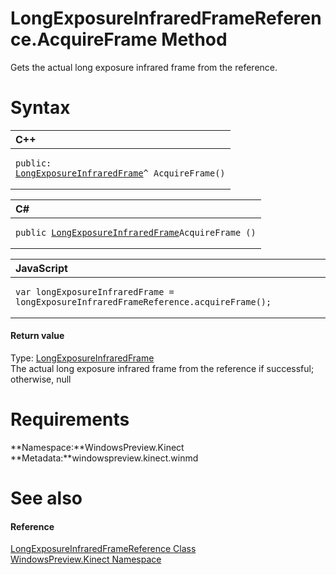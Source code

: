 LongExposureInfraredFrameReference.AcquireFrame Method  
======================================================  

Gets the actual long exposure infrared frame from the reference. <span id="syntaxSection"></span>

Syntax  
======  

<table>
<colgroup>
<col width="100%" />
</colgroup>
<thead>
<tr class="header">
<th align="left">C++</th>
</tr>
</thead>
<tbody>
<tr class="odd">
<td align="left"><pre><code>public:  
<a href="../../LongExposureInfraredFrame.md">LongExposureInfraredFrame</a>^ AcquireFrame()</code></pre></td>
</tr>
</tbody>
</table>

<table>
<colgroup>
<col width="100%" />
</colgroup>
<thead>
<tr class="header">
<th align="left">C#</th>
</tr>
</thead>
<tbody>
<tr class="odd">
<td align="left"><pre><code>public <a href="../../LongExposureInfraredFrame.md">LongExposureInfraredFrame</a>AcquireFrame ()</code></pre></td>
</tr>
</tbody>
</table>

<table>
<colgroup>
<col width="100%" />
</colgroup>
<thead>
<tr class="header">
<th align="left">JavaScript</th>
</tr>
</thead>
<tbody>
<tr class="odd">
<td align="left"><pre><code>var longExposureInfraredFrame = longExposureInfraredFrameReference.acquireFrame();</code></pre></td>
</tr>
</tbody>
</table>

<span id="ID4ES"></span>
#### Return value  

Type: [LongExposureInfraredFrame](../../LongExposureInfraredFrame.md)  
 The actual long exposure infrared frame from the reference if successful; otherwise, null  

<span id="requirements"></span>

Requirements  
============  

**Namespace:**WindowsPreview.Kinect  
**Metadata:**windowspreview.kinect.winmd  

<span id="ID4EAB"></span>

See also  
========  

<span id="ID4ECB"></span>
#### Reference  

[LongExposureInfraredFrameReference Class](../../LongExposureInfraredFrameR.md)  
 [WindowsPreview.Kinect Namespace](../../../Kinect.md)  



<!--Please do not edit the data in the comment block below.-->
<!--
TOCTitle : AcquireFrame Method
RLTitle : LongExposureInfraredFrameReference.AcquireFrame Method
KeywordK : AcquireFrame method
KeywordK : LongExposureInfraredFrameReference.AcquireFrame method
KeywordF : WindowsPreview.Kinect.LongExposureInfraredFrameReference.AcquireFrame
KeywordF : LongExposureInfraredFrameReference.AcquireFrame
KeywordF : AcquireFrame
KeywordF : WindowsPreview.Kinect.LongExposureInfraredFrameReference.AcquireFrame
KeywordA : M:WindowsPreview.Kinect.LongExposureInfraredFrameReference.AcquireFrame
AssetID : M:WindowsPreview.Kinect.LongExposureInfraredFrameReference.AcquireFrame
Locale : en-us
CommunityContent : 1
APIType : Managed
APILocation : windowspreview.kinect.winmd
APIName : WindowsPreview.Kinect.LongExposureInfraredFrameReference.AcquireFrame
TargetOS : Windows
TopicType : kbSyntax
DevLang : VB
DevLang : CSharp
DevLang : JavaScript
DevLang : C++
DocSet : K4Wv2
ProjType : K4Wv2Proj
Technology : Kinect for Windows
Product : Kinect for Windows SDK v2
productversion : 20
-->
